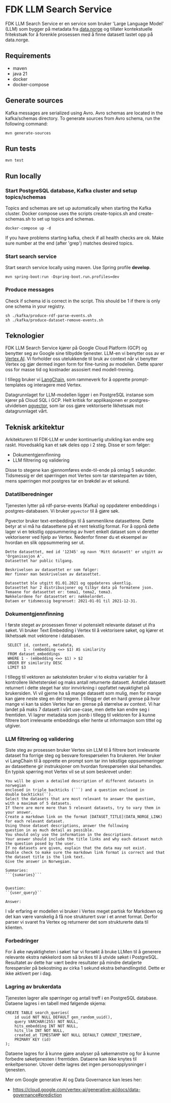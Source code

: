 # FDK LLM Search Service
FDK LLM Search Service er en service som bruker 'Large Language Model' (LLM) som bygger på 
metadata fra [data.norge](https://data.norge.no) og tillater kontekstuelle
fritekstsøk for å forenkle prosessen med å finne datasett lastet opp på
data.norge.

## Requirements

- maven
- java 21
- docker
- docker-compose

## Generate sources

Kafka messages are serialized using Avro. Avro schemas are located in the kafka/schemas directory.
To generate sources from Avro schema, run the following command:

```
mvn generate-sources    
```

## Run tests

```
mvn test
```

## Run locally

### Start PostgreSQL database, Kafka cluster and setup topics/schemas

Topics and schemas are set up automatically when starting the Kafka cluster.
Docker compose uses the scripts create-topics.sh and create-schemas.sh to set up topics and schemas.

```
docker-compose up -d
```

If you have problems starting kafka, check if all health checks are ok.
Make sure number at the end (after 'grep') matches desired topics.

### Start search service
Start search service locally using maven. Use Spring profile **develop**.

```
mvn spring-boot:run -Dspring-boot.run.profiles=dev
```

### Produce messages
Check if schema id is correct in the script. This should be 1 if there
is only one schema in your registry.

```
sh ./kafka/produce-rdf-parse-events.sh
sh ./kafka/produce-dataset-remove-events.sh
```

## Teknologier
FDK LLM Search Service kjører på Google Cloud Platform (GCP) og benytter seg av Google sine
tilbydde tjenester. LLM-en vi benytter oss av er [Vertex AI](https://cloud.google.com/vertex-ai). 
Vi forholder oss utelukkende til bruk av context når vi benytter Vertex og
gjør dermed ingen form for fine-tuning av modellen. Dette sparer oss for masse
tid og kostnader assosiert med modell-trening.

I tillegg bruker vi [LangChain](https://python.langchain.com/docs/get_started/introduction),
som rammeverk for å opprette prompt-templates og interagere med Vertex. 

Datagrunnlaget for LLM-modellen ligger i en PostgreSQL instanse som kjører på
Cloud SQL i GCP. Helt kritisk for applikasjonen er postgres-utvidelsen [pgvector](https://github.com/pgvector/pgvector),
som lar oss gjøre vektoriserte likhetssøk mot datagrunnlaget vårt.


## Teknisk arkitektur
Arkitekturern til FDK-LLM er under kontinuerlig utvikling kan endre seg raskt.
Hovedsaklig kan et søk deles opp i 2 steg. Disse er som følger:
- Dokumentgjennfinning
- LLM filtrering og validering

Disse to stegene kan gjennomføres ende-til-ende på omlag 5 sekunder.
Tidsmessig er det spørringen mot Vertex som tar størsteparten av tiden, mens
spørringen mot postgres tar en brøkdel av et sekund.


### Datatilberedninger
Tjenesten lytter på rdf-parse-events (Kafka) og oppdaterer embeddings i 
postgres-databasen. Vi bruker `pgvector` til å gjøre søk. 

Pgvector bruker text-embeddings til å sammenlikne datasettene. Dette betyr at
vi må ha datasettene på et rent tekstlig format. For å oppnå dette lager vi
en tekstlig oppsummering av hvert enkelt dataset som vi deretter
vektoriserer ved hjelp av Vertex. Nedenfor finner du et eksempel av hvordan
en slik oppsummering ser ut.

```
Dette datasettet, med id '12345' og navn 'Mitt datasett' er utgitt av 'Organisasjon A'.
Datasettet har public tilgang.

Beskrivelsen av datasettet er som følger:
Her finner man beskrivelsen av datasettet. 
 
Datasettet ble utgitt 01.01.2021 og oppdateres ukentlig.
Datasettet har 2 distribusjoner og tilbyr data på formatene json.
Temaene for datasettet er: tema1, tema2, tema3.
Nøkkelordene for datasettet er: nøkkelordet.
Dataen er tidsmessig begrenset: 2021-01-01 til 2021-12-31.
```

### Dokumentgjennfinning
I første steget av prosessen finner vi potensielt relevante dataset ut ifra
søket. Vi bruker Text Embedding i Vertex til å vektorisere søket, og kjører
et likhetssøk mot vektorene i databasen.

```postgresql
 SELECT id, content, metadata, 
        1 - (embedding <=> $1) AS similarity
 FROM dataset_embeddings
 WHERE 1 - (embedding <=> $1) > $2
 ORDER BY similarity DESC
 LIMIT $3
```

I tillegg til vektoren av søksteksten bruker vi to ekstra variabler for å
kontrollere likhetsterskel og maks antall returnerte datasett. Antallet
datasett returnert i dette steget har stor innvirkning i oppfattet
nøyaktighet på brukersiden. Vi vil gjerne ha så mange datasett som mulig, 
men for mange kan gjøre neste steg en del tregere. I tillegg er det en
hard grense på hvor mange vi kan ta siden Vertex har en grense på størrelse
av context. Vi har landet på maks 7 datasett i vårt use-case, men dette kan
endre seg i fremtiden. Vi lagrer metadata som jsonb i tillegg til vektoren 
for å kunne filtrere bort irrelevante embeddings eller hente ut informasjon
som tittel og utgiver.


### LLM filtrering og validering
Siste steg av prosessen bruker Vertex sin LLM til å filtrere bort
irrelevante dataset fra forrige steg og besvare forespørselen fra brukeren.
Her bruker vi LangChain til å opprette en prompt som tar inn 
tekstlige oppsummeringer av datasettene gir instruksjoner om hvordan
forespørselen skal behandles. En typisk spørring mot Vertex vil se ut
som beskrevet under:


```text
You will be given a detailed description of different datasets in norwegian
enclosed in triple backticks (```) and a question enclosed in
double backticks(``).
Select the datasets that are most relevant to answer the question, with a maximum of 5 datasets.
If there are more more than 5 relevant datasets, try to vary them in your answer.
Create a markdown link on the format [DATASET_TITLE](DATA_NORGE_LINK) for each relevant dataset.
Using those dataset descriptions, answer the following
question in as much detail as possible.
You should only use the information in the descriptions.
Your answer should include the title links and why each dataset match the question posed by the user.
If no datasets are given, explain that the data may not exist.
Double check to make sure the markdown link format is correct and that the dataset title is the link text.
Give the answer in Norwegian.

Summaries:
```{sumaries}```


Question:
``{user_query}``

Answer:
```

I vår erfaring er modellen vi bruker i Vertex meget partisk for 
Markdown og det kan være vanskelig å få noe strukturert svar i et annet
format. Derfor parser vi svaret fra Vertex og returnerer det som strukturerte
data til klienten.


### Forbedringer
For å øke nøyaktigheten i søket har vi forsøkt å bruke LLMen til å generere
relevante ekstra nøkkelord som så brukes til å utvide søket i PostgreSQL.
Resultatet av dette har vært bedre resultater på mindre detaljerte
forespørsler på bekostning av cirka 1 sekund ekstra behandlingstid. Dette er
ikke aktivert per i dag.

### Lagring av brukerdata
Tjenesten lagrer alle spørringer og antall treff i en PostgreSQL database. Dataene
lagres i en tabell med følgende skjema:

```postgresql
CREATE TABLE search_queries(
    id uuid NOT NULL DEFAULT gen_random_uuid(),
    query VARCHAR(255) NOT NULL,
    hits_embedding INT NOT NULL,
    hits_llm INT NOT NULL,
    created_at TIMESTAMP NOT NULL DEFAULT CURRENT_TIMESTAMP,
    PRIMARY KEY (id)
);
```

Dataene lagres for å kunne gjøre analyser på søkemønstre og for å kunne 
forbedre søketjenesten i fremtiden. Dataene kan ikke knytes til enkeltpersoner. 
Utover dette lagres det ingen personopplysninger i tjenesten. 

Mer om Google generative AI og Data Governance kan leses her:
- https://cloud.google.com/vertex-ai/generative-ai/docs/data-governance#prediction
